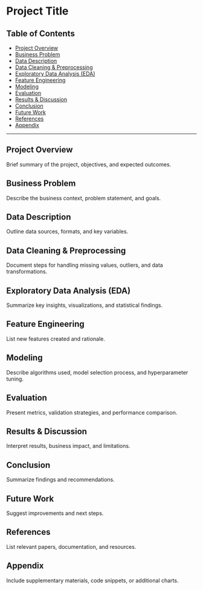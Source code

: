 # Project Title

## Table of Contents
- [Project Overview](#project-overview)
- [Business Problem](#business-problem)
- [Data Description](#data-description)
- [Data Cleaning & Preprocessing](#data-cleaning--preprocessing)
- [Exploratory Data Analysis (EDA)](#exploratory-data-analysis-eda)
- [Feature Engineering](#feature-engineering)
- [Modeling](#modeling)
- [Evaluation](#evaluation)
- [Results & Discussion](#results--discussion)
- [Conclusion](#conclusion)
- [Future Work](#future-work)
- [References](#references)
- [Appendix](#appendix)

---

## Project Overview
Brief summary of the project, objectives, and expected outcomes.

## Business Problem
Describe the business context, problem statement, and goals.

## Data Description
Outline data sources, formats, and key variables.

## Data Cleaning & Preprocessing
Document steps for handling missing values, outliers, and data transformations.

## Exploratory Data Analysis (EDA)
Summarize key insights, visualizations, and statistical findings.

## Feature Engineering
List new features created and rationale.

## Modeling
Describe algorithms used, model selection process, and hyperparameter tuning.

## Evaluation
Present metrics, validation strategies, and performance comparison.

## Results & Discussion
Interpret results, business impact, and limitations.

## Conclusion
Summarize findings and recommendations.

## Future Work
Suggest improvements and next steps.

## References
List relevant papers, documentation, and resources.

## Appendix
Include supplementary materials, code snippets, or additional charts.